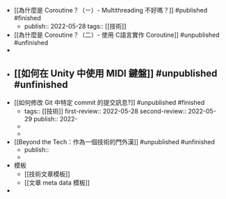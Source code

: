 - [[為什麼是 Coroutine？（ㄧ）- Multithreading 不好嗎？]] #published #finished
	- publish:: 2022-05-28
	  tags:: [[技術]]
- [[為什麼是 Coroutine？（二）- 使用 C語言實作 Coroutine]] #unpublished #unfinished
-
- [[如何在 Unity 中使用 MIDI 鍵盤]] #unpublished #unfinished
	-
- [[如何修改 Git 中特定 commit 的提交訊息?]] #unpublished #finished
	- tags:: [[技術]]
	  first-review:: 2022-05-28
	  second-review:: 2022-05-29
	  publish:: 2022-
	-
	-
- [[Beyond the Tech：作為一個技術的門外漢]] #unpublished #unfinished
	- publish::
	-
- 模板
	- [[技術文章模板]]
	- [[文章 meta data 模板]]
-